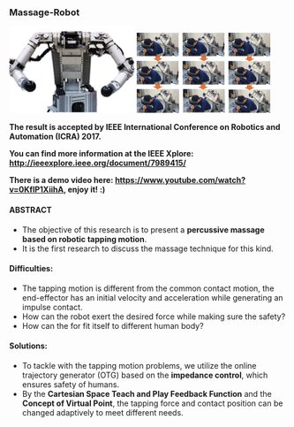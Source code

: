 ### Massage-Robot

<img src="https://github.com/CP-TSAI/Massage-Robot/raw/master/pic/螢幕快照 2017-09-08 16.08.25.jpg" width="45%" height="45%"> <img src="https://github.com/CP-TSAI/Massage-Robot/raw/master/pic/螢幕快照 2017-09-08 16.07.12.jpg" width="48%" height="48%">

**The result is accepted by IEEE International Conference on Robotics and Automation (ICRA) 2017.**

**You can find more information at the IEEE Xplore: http://ieeexplore.ieee.org/document/7989415/**

**There is a demo video here: https://www.youtube.com/watch?v=0KflP1XiihA, enjoy it! :)**


#### ABSTRACT
- The objective of this research is to present a **percussive massage based on robotic tapping motion**.
- It is the first research to discuss the massage technique for this kind. 

#### Difficulties:
- The tapping motion is different from the common contact motion, the end-effector has an initial velocity and acceleration while generating an impulse contact.
- How can the robot exert the desired force while making sure the safety?
- How can the for fit itself to different human body?

#### Solutions:
- To tackle with the tapping motion problems, we utilize the online trajectory generator (OTG) based on the **impedance control**, which ensures safety of humans. 
- By the **Cartesian Space Teach and Play Feedback Function** and the **Concept of Virtual Point**, the tapping force and contact position can be changed adaptively to meet different needs.





